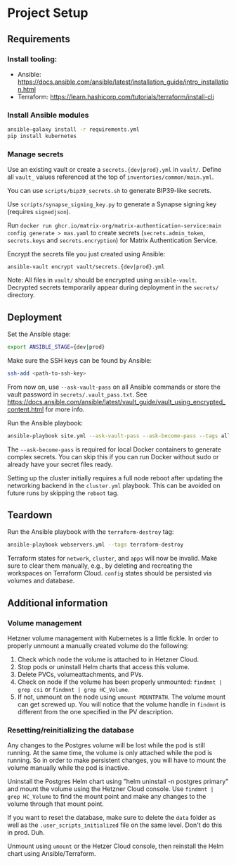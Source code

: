 # Project Setup
## Requirements

### Install tooling:
* Ansible: https://docs.ansible.com/ansible/latest/installation_guide/intro_installation.html
* Terraform: https://learn.hashicorp.com/tutorials/terraform/install-cli

### Install Ansible modules
```bash
ansible-galaxy install -r requirements.yml
pip install kubernetes
```

### Manage secrets
Use an existing vault or create a `secrets.{dev|prod}.yml` in `vault/`. Define all `vault_` values referenced at the top of `inventories/common/main.yml`.

You can use `scripts/bip39_secrets.sh` to generate BIP39-like secrets.

Use `scripts/synapse_signing_key.py` to generate a Synapse signing key (requires `signedjson`).

Run `docker run ghcr.io/matrix-org/matrix-authentication-service:main config generate > mas.yaml` to create secrets (`secrets.admin_token`, `secrets.keys` and `secrets.encryption`) for Matrix Authentication Service.

Encrypt the secrets file you just created using Ansible:
```
ansible-vault encrypt vault/secrets.{dev|prod}.yml
```

Note: All files in `vault/` should be encrypted using `ansible-vault`. Decrypted secrets temporarily appear during deployment in the `secrets/` directory.

## Deployment
Set the Ansible stage:
```bash
export ANSIBLE_STAGE={dev|prod}
```
Make sure the SSH keys can be found by Ansible:
```bash
ssh-add <path-to-ssh-key>
```
From now on, use `--ask-vault-pass` on all Ansible commands or store the vault password in `secrets/.vault_pass.txt`. See https://docs.ansible.com/ansible/latest/vault_guide/vault_using_encrypted_content.html for more info.

Run the Ansible playbook:
```bash
ansible-playbook site.yml --ask-vault-pass --ask-become-pass --tags all,reboot
```
The `--ask-become-pass` is required for local Docker containers to generate complex secrets. You can skip this if you can run Docker without sudo or already have your secret files ready.

Setting up the cluster initially requires a full node reboot after updating the networking backend in the `cluster.yml` playbook. This can be avoided on future runs by skipping the `reboot` tag.

## Teardown
Run the Ansible playbook with the `terraform-destroy` tag:
```bash
ansible-playbook webservers.yml --tags terraform-destroy
```
Terraform states for `network`, `cluster`, and `apps` will now be invalid. Make sure to clear them manually, e.g., by deleting and recreating the workspaces on Terraform Cloud. `config` states should be persisted via volumes and database.

## Additional information
### Volume management
Hetzner volume management with Kubernetes is a little fickle. In order to properly unmount a manually created volume do the following:
1. Check which node the volume is attached to in Hetzner Cloud.
2. Stop pods or uninstall Helm charts that access this volume.
3. Delete PVCs, volumeattachments, and PVs.
4. Check on node if the volume has been properly unmounted: `findmnt | grep csi` or `findmnt | grep HC_Volume`.
5. If not, unmount on the node using `umount MOUNTPATH`.
The volume mount can get screwed up. You will notice that the volume handle in `findmnt` is different from the one specified in the PV description.

### Resetting/reinitializing the database
Any changes to the Postgres volume will be lost while the pod is still running. At the same time, the volume is only attached while the pod is running. So in order to make persistent changes, you will have to mount the volume manually while the pod is inactive.

Uninstall the Postgres Helm chart using "helm uninstall -n postgres primary" and mount the volume using the Hetzner Cloud console. Use `findmnt | grep HC_Volume` to find the mount point and make any changes to the volume through that mount point.

If you want to reset the database, make sure to delete the `data` folder as well as the `.user_scripts_initialized` file on the same level. Don't do this in prod. Duh.

Unmount using `umount` or the Hetzer Cloud console, then reinstall the Helm chart using Ansible/Terraform.
